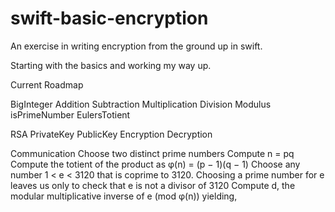 # swift-basic-encryption
An exercise in writing encryption from the ground up in swift.

Starting with the basics and working my way up.

Current Roadmap
 
 BigInteger
    Addition
    Subtraction
    Multiplication
    Division
    Modulus
    isPrimeNumber
    EulersTotient

 RSA
    PrivateKey
    PublicKey
    Encryption
    Decryption

Communication
    Choose two distinct prime numbers
    Compute n = pq
    Compute the totient of the product as φ(n) = (p − 1)(q − 1)
    Choose any number 1 < e < 3120 that is coprime to 3120. Choosing a prime number for e leaves us only to check that e is not a divisor of 3120
    Compute d, the modular multiplicative inverse of e (mod φ(n)) yielding,

